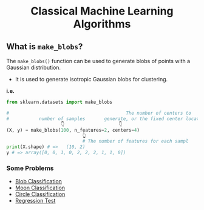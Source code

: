 <h1 align="center">Classical Machine Learning Algorithms</h1>




## What is `make_blobs`?
The `make_blobs()` function can be used to generate blobs of points with a Gaussian distribution.
 - It is used to generate isotropic Gaussian blobs for clustering.


**i.e.**
```python
from sklearn.datasets import make_blobs 

#                                           The number of centers to 
#           number of samples       generate, or the fixed center locations.
                    👇                    👇
(X, y) = make_blobs(100, n_features=2, centers=4)
                            👆
                            # The number of features for each sampl
print(X.shape) # =>   (10, 2)
y # => array([0, 0, 1, 0, 2, 2, 2, 1, 1, 0])

```
### Some Problems 
- [Blob Classification](https://scikit-learn.org/stable/modules/generated/sklearn.datasets.make_blobs.html)
- [Moon Classification](https://scikit-learn.org/stable/modules/generated/sklearn.datasets.make_moons.html)
- [Circle Classification](https://scikit-learn.org/stable/modules/generated/sklearn.datasets.make_circles.html)
- [Regression Test](https://scikit-learn.org/stable/modules/generated/sklearn.datasets.make_regression.html)
